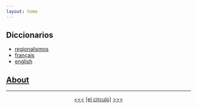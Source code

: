```yaml
---
layout: home
---
```


<h2>Diccionarios</h2>
  <ul>
    <li>
      <a href="./diccionarios/regionalismos">regionalismos</a>
    </li>
    <li>
      <a href="./diccionarios/francais">français</a>
    </li>
    <li>
      <a href="./diccionarios/english">english</a>
    </li>
  </ul>

<h2><a href="/about.html">About</a></h2>

---

<p style="text-align: center">
  <a href='http://srvr.xn--ida.live:12345/?prv=xn--ida.live'>&lt;&lt;&lt;</a>
  <a href='http://srvr.xn--ida.live:12345/'>[el círculo]</a> 
  <a href='http://srvr.xn--ida.live:12345/?nxt=xn--ida.live'>&gt;&gt;&gt;</a>
</p>